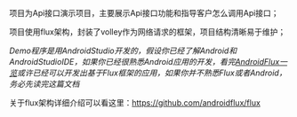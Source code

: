 
项目为Api接口演示项目，主要展示Api接口功能和指导客户怎么调用Api接口；

项目使用flux架构，封装了volley作为网络请求的框架，项目结构清晰易于维护；

*Demo程序是用AndroidStudio开发的，假设你已经了解Android和AndroidStudioIDE，如果你已经很熟悉Android应用的开发，看完[AndroidFlux一览](http://androidflux.github.io/docs/overview.html#content)或许已经可以开发出基于Flux框架的应用，如果你并不熟悉Flux或者Android，务必先读完这篇文档*

关于flux架构详细介绍可以看这里：https://github.com/androidflux/flux
